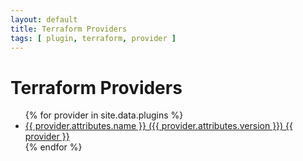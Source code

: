 ```yaml
---
layout: default
title: Terraform Providers
tags: [ plugin, terraform, provider ]
---
```

# Terraform Providers

<ul>
{% for provider in site.data.plugins %}
  <li>
    <a href="/{{ provider.attributes.name }}/{{ provider.attributes.name }}.html">
      {{ provider.attributes.name }} ({{ provider.attributes.version }}) {{ provider }}
    </a>
  </li>
{% endfor %}
</ul>
